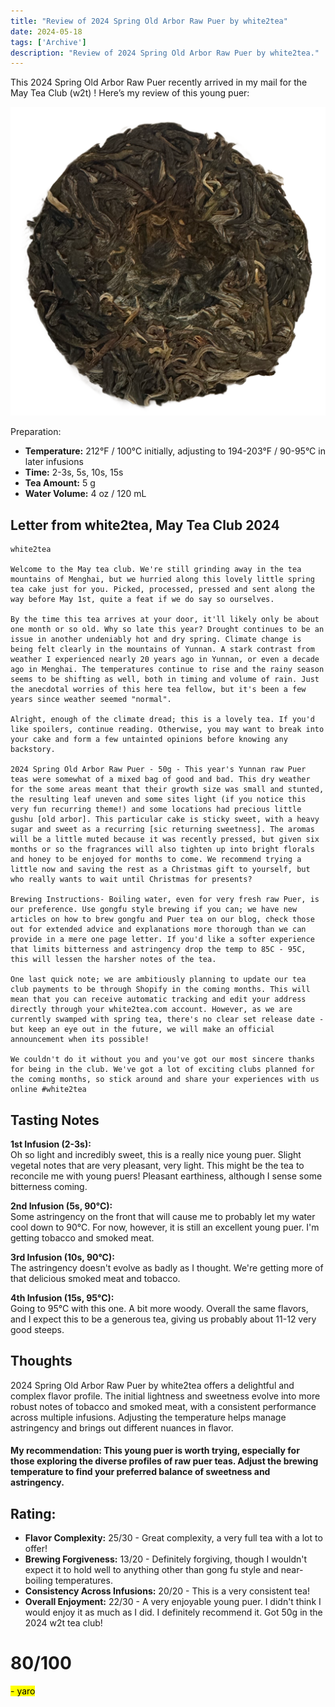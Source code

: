 ```yaml
---
title: "Review of 2024 Spring Old Arbor Raw Puer by white2tea"
date: 2024-05-18
tags: ['Archive']
description: "Review of 2024 Spring Old Arbor Raw Puer by white2tea."
---
```


This 2024 Spring Old Arbor Raw Puer recently arrived in my mail for the May Tea Club (w2t) ! 
Here’s my review of this young puer:

![](image-4.png)

Preparation:

- **Temperature:** 212°F / 100°C initially, adjusting to 194-203°F / 90-95°C in later infusions
- **Time:** 2-3s, 5s, 10s, 15s
- **Tea Amount:** 5 g 
- **Water Volume:** 4 oz / 120 mL 

## Letter from white2tea, May Tea Club 2024

```
white2tea

Welcome to the May tea club. We're still grinding away in the tea mountains of Menghai, but we hurried along this lovely little spring tea cake just for you. Picked, processed, pressed and sent along the way before May 1st, quite a feat if we do say so ourselves.

By the time this tea arrives at your door, it'll likely only be about one month or so old. Why so late this year? Drought continues to be an issue in another undeniably hot and dry spring. Climate change is being felt clearly in the mountains of Yunnan. A stark contrast from weather I experienced nearly 20 years ago in Yunnan, or even a decade ago in Menghai. The temperatures continue to rise and the rainy season seems to be shifting as well, both in timing and volume of rain. Just the anecdotal worries of this here tea fellow, but it's been a few years since weather seemed "normal".

Alright, enough of the climate dread; this is a lovely tea. If you'd like spoilers, continue reading. Otherwise, you may want to break into your cake and form a few untainted opinions before knowing any backstory.

2024 Spring Old Arbor Raw Puer - 50g - This year's Yunnan raw Puer teas were somewhat of a mixed bag of good and bad. This dry weather for the some areas meant that their growth size was small and stunted, the resulting leaf uneven and some sites light (if you notice this very fun recurring theme!) and some locations had precious little gushu [old arbor]. This particular cake is sticky sweet, with a heavy sugar and sweet as a recurring [sic returning sweetness]. The aromas will be a little muted because it was recently pressed, but given six months or so the fragrances will also tighten up into bright florals and honey to be enjoyed for months to come. We recommend trying a little now and saving the rest as a Christmas gift to yourself, but who really wants to wait until Christmas for presents?

Brewing Instructions- Boiling water, even for very fresh raw Puer, is our preference. Use gongfu style brewing if you can; we have new articles on how to brew gongfu and Puer tea on our blog, check those out for extended advice and explanations more thorough than we can provide in a mere one page letter. If you'd like a softer experience that limits bitterness and astringency drop the temp to 85C - 95C, this will lessen the harsher notes of the tea.

One last quick note; we are ambitiously planning to update our tea club payments to be through Shopify in the coming months. This will mean that you can receive automatic tracking and edit your address directly through your white2tea.com account. However, as we are currently swamped with spring tea, there's no clear set release date - but keep an eye out in the future, we will make an official announcement when its possible!

We couldn't do it without you and you've got our most sincere thanks for being in the club. We've got a lot of exciting clubs planned for the coming months, so stick around and share your experiences with us online #white2tea
```


## Tasting Notes

**1st Infusion (2-3s):**  
Oh so light and incredibly sweet, this is a really nice young puer. Slight vegetal notes that are very pleasant, very light. This might be the tea to reconcile me with young puers! Pleasant earthiness, although I sense some bitterness coming.

**2nd Infusion (5s, 90°C):**  
Some astringency on the front that will cause me to probably let my water cool down to 90°C. For now, however, it is still an excellent young puer. I'm getting tobacco and smoked meat.

**3rd Infusion (10s, 90°C):**  
The astringency doesn't evolve as badly as I thought. We're getting more of that delicious smoked meat and tobacco.

**4th Infusion (15s, 95°C):**  
Going to 95°C with this one. A bit more woody. Overall the same flavors, and I expect this to be a generous tea, giving us probably about 11-12 very good steeps.

## Thoughts

2024 Spring Old Arbor Raw Puer by white2tea offers a delightful and complex flavor profile. The initial lightness and sweetness evolve into more robust notes of tobacco and smoked meat, with a consistent performance across multiple infusions. Adjusting the temperature helps manage astringency and brings out different nuances in flavor.

#### My recommendation: This young puer is worth trying, especially for those exploring the diverse profiles of raw puer teas. Adjust the brewing temperature to find your preferred balance of sweetness and astringency.

## Rating:

- **Flavor Complexity:** 25/30 - Great complexity, a very full tea with a lot to offer!
- **Brewing Forgiveness:** 13/20 - Definitely forgiving, though I wouldn't expect it to hold well to anything other than gong fu style and near-boiling temperatures.
- **Consistency Across Infusions:** 20/20 - This is a very consistent tea!
- **Overall Enjoyment:** 22/30 - A very enjoyable young puer. I didn't think I would enjoy it as much as I did. I definitely recommend it. Got 50g in the 2024 w2t tea club!

# 80/100

<mark>- yaro</mark>

